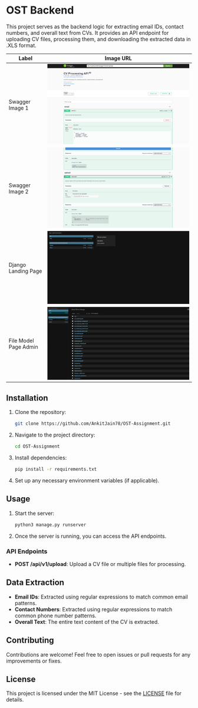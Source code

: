 # OST Backend

This project serves as the backend logic for extracting email IDs, contact numbers, and overall text from CVs. It provides an API endpoint for uploading CV files, processing them, and downloading the extracted data in .XLS format.

| Label                | Image URL                                               |
|----------------------|---------------------------------------------------------|
| Swagger Image 1      | ![Swagger Image 1](./screenshots/swagger-one.png)                     |
| Swagger Image 2      | ![Swagger Image 2](./screenshots/swagger-two.png)                     |
| Django Landing Page  | ![Django Landing Page](./screenshots/landing.jpeg)    |
| File Model Page Admin| ![File Model Page Admin](./screenshots/file-model.jpeg) |

## Installation

1. Clone the repository:

   ```bash
   git clone https://github.com/AnkitJain78/OST-Assignment.git
   ```

2. Navigate to the project directory:

   ```bash
   cd OST-Assignment
   ```

3. Install dependencies:

   ```bash
   pip install -r requirements.txt
   ```

4. Set up any necessary environment variables (if applicable).

## Usage

1. Start the server:

   ```bash
   python3 manage.py runserver
   ```

2. Once the server is running, you can access the API endpoints.

### API Endpoints

- **POST /api/v1/upload**: Upload a CV file or multiple files for processing.

## Data Extraction

- **Email IDs**: Extracted using regular expressions to match common email patterns.
- **Contact Numbers**: Extracted using regular expressions to match common phone number patterns.
- **Overall Text**: The entire text content of the CV is extracted.

## Contributing

Contributions are welcome! Feel free to open issues or pull requests for any improvements or fixes.

## License

This project is licensed under the MIT License - see the [LICENSE](LICENSE) file for details.
